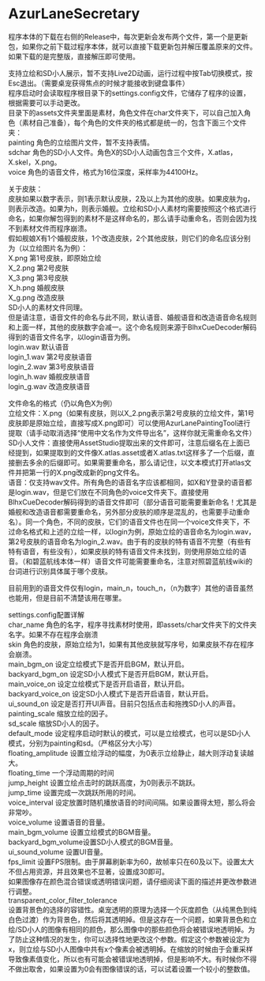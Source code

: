 # AzurLaneSecretary
程序本体的下载在右侧的Release中，每次更新会发布两个文件，第一个是更新包，如果你之前下载过程序本体，就可以直接下载更新包并解压覆盖原来的文件。如果下载的是完整版，直接解压即可使用。  
  
支持立绘和SD小人展示，暂不支持Live2D动画，运行过程中按Tab切换模式，按Esc退出。（需要桌宠获得焦点的时候才能接收到键盘事件）  
程序启动时会读取程序根目录下的settings.config文件，它储存了程序的设置，根据需要可以手动更改。  
目录下的assets文件夹里面是素材，角色文件在char文件夹下，可以自己加入角色（素材自己准备），每个角色的文件夹的格式都是统一的，包含下面三个文件夹：  
painting	角色的立绘图片文件，暂不支持表情。  
sdchar	角色的SD小人文件。角色X的SD小人动画包含三个文件，X.atlas，X.skel，X.png。  
voice	角色的语音文件，格式为16位深度，采样率为44100Hz。  
  
关于皮肤：  
皮肤如果以数字表示，则1表示默认皮肤，2及以上为其他的皮肤。如果皮肤为g，则表示改造。如果为h，则表示婚舰。立绘和SD小人素材均需要按照这个格式进行命名，如果你解包得到的素材不是这样命名的，那么请手动重命名，否则会因为找不到素材文件而程序崩溃。  
假如舰娘X有1个婚舰皮肤，1个改造皮肤，2个其他皮肤，则它们的命名应该分别为（以立绘图片名为例）：  
X.png	第1号皮肤，即原始立绘  
X_2.png	第2号皮肤  
X_3.png	第3号皮肤  
X_h.png	婚舰皮肤  
X_g.png	改造皮肤  
SD小人的素材文件同理。  
但是请注意，语音文件的命名与此不同，默认语音、婚舰语音和改造语音命名规则和上面一样，其他的皮肤数字会减一。这个命名规则来源于BlhxCueDecoder解码得到的语音文件名字，以login语音为例。  
login.wav		默认语音  
login_1.wav	第2号皮肤语音  
login_2.wav	第3号皮肤语音  
login_h.wav	婚舰皮肤语音  
login_g.wav	改造皮肤语音  
  
文件命名的格式（仍以角色X为例）  
立绘文件：X.png（如果有皮肤，则以X_2.png表示第2号皮肤的立绘文件，第1号皮肤即是原始立绘，直接写成X.png即可）可以使用AzurLanePaintingTool进行提取（请手动取消选择“使用中文名作为文件导出名”，这样你就无需重命名文件）  
SD小人文件：直接使用AssetStudio提取出来的文件即可，注意后缀名在上面已经提到，如果提取到的文件像X.atlas.asset或者X.atlas.txt这样多了一个后缀，直接删去多余的后缀即可。如果需要重命名，那么请记住，以文本模式打开atlas文件并把第一行的X.png改成新的png文件名。  
语音：仅支持wav文件。所有角色的语音名字应该都相同，如X和Y登录的语音都是login.wav，但是它们放在不同角色的voice文件夹下。直接使用BlhxCueDecoder解码得到的语音文件即可（部分语音可能需要重新命名！尤其是婚舰和改造语音都需要重命名，另外部分皮肤的顺序是混乱的，也需要手动重命名）。同一个角色，不同的皮肤，它们的语音文件也在同一个voice文件夹下，不过命名格式和上述的立绘一样，以login为例，原始立绘的语音命名为login.wav，第2号皮肤的语音命名为login_2.wav。由于有的皮肤的特有语音不完整（有些有特有语音，有些没有），如果皮肤的特有语音文件未找到，则使用原始立绘的语音。（和碧蓝航线本体一样）语音文件可能需要重命名，注意对照碧蓝航线wiki的台词进行识别具体属于哪个皮肤。  
  
目前用到的语音文件仅有login，main_n，touch_n，（n为数字）其他的语音虽然也能用，但是目前不清楚该用在哪里。  
  
settings.config配置详解  
char_name	角色的名字，程序寻找素材时使用，即assets/char文件夹下的文件夹名字。如果不存在程序会崩溃  
skin		角色的皮肤，原始立绘为1，如果有其他皮肤就写序号，如果皮肤不存在程序会崩溃。  
main_bgm_on	设定立绘模式下是否开启BGM，默认开启。  
backyard_bgm_on	设定SD小人模式下是否开启BGM，默认开启。  
main_voice_on	设定立绘模式下是否开启语音，默认开启。  
backyard_voice_on	设定SD小人模式下是否开启语音，默认开启。  
ui_sound_on	设定是否打开UI声音。目前只包括点击和拖拽SD小人的声音。  
painting_scale	缩放立绘的因子。  
sd_scale		缩放SD小人的因子。  
default_mode	设定程序启动时默认的模式，可以是立绘模式，也可以是SD小人模式，分别为painting和sd。（严格区分大小写）  
floating_amplitude	设置立绘浮动的幅度，为0表示立绘静止，越大则浮动复读越大。  
floating_time	一个浮动周期的时间  
jump_height	设置立绘点击时的跳跃高度，为0则表示不跳跃。  
jump_time	设置完成一次跳跃所用的时间。  
voice_interval	设定放置时随机播放语音的时间间隔。如果设置得太短，那么将会非常吵。  
voice_volume	设置语音的音量。  
main_bgm_volume	设置立绘模式的BGM音量。  
backyard_bgm_volume设置SD小人模式的BGM音量。  
ui_sound_volume	设置UI音量。  
fps_limit		设置FPS限制。由于屏幕刷新率为60，故帧率只在60及以下。设置太大不但占用资源，并且效果也不显著，设置成30即可。  
如果图像存在颜色混合错误或透明错误问题，请仔细阅读下面的描述并更改参数进行调整。  
transparent_color_filter_tolerance  
设置背景色的选择的容错性。桌宠透明的原理为选择一个灰度颜色（从纯黑色到纯白色过渡）作为背景色，然后将其透明掉。但是这存在一个问题，如果背景色和立绘/SD小人的图像有相同的颜色，那么图像中的那些颜色将会被错误地透明掉。为了防止这种情况的发生，你可以选择性地更改这个参数。假定这个参数被设定为x，则立绘与SD小人图像中共有x个像素会被透明掉。在缩放的时候由于会重采样导致像素值变化，所以也有可能会被错误地透明掉，但是影响不大。有时候你不得不做出取舍，如果设置为0会有图像错误的话，可以试着设置一个较小的整数值。
